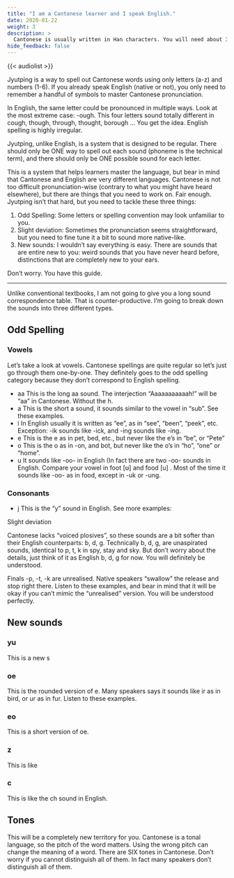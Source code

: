 ```yaml
---
title: "I am a Cantonese learner and I speak English."
date: 2020-01-22
weight: 3
description: >
  Cantonese is usually written in Han characters. You will need about 3000 characters to be functional in Cantonese. Sounds like a lot? Yes, that is a lot. That’s why we need a phonetic system while you catch up with the characters.
hide_feedback: false
---
```


{{< audiolist >}}



Jyutping is a way to spell out Cantonese words using only letters (a-z) and numbers (1-6). If you already speak English (native or not), you only need to remember a handful of symbols to master Cantonese pronunciation.

In English, the same letter could be pronounced in multiple ways. Look at the most extreme case: -ough. This four letters sound totally different in cough, though, through, thought, borough … You get the idea. English spelling is highly irregular.

Jyutping, unlike English, is a system that is designed to be regular. There should only be ONE way to spell out each sound (phoneme is the technical term), and there should only be ONE possible sound for each letter. 

This is a system that helps learners master the language, but bear in mind that Cantonese and English are very different languages. Cantonese is not too difficult pronunciation-wise (contrary to what you might have heard elsewhere), but there are things that you need to work on. Fair enough. Jyutping isn’t that hard, but you need to tackle these three things:  


1. Odd Spelling: Some letters or spelling convention may look unfamiliar to you.
2. Slight deviation: Sometimes the pronunciation seems straightforward, but you need to fine tune it a bit to sound more native-like.
3. New sounds: I wouldn’t say everything is easy. There are sounds that are entire new to you: weird sounds that you have never heard before, distinctions that are completely new to your ears. 

Don’t worry. You have this guide.

---

Unlike conventional textbooks, I am not going to give you a long sound correspondence table. That is counter-productive. I’m going to break down the sounds into three different types.

## Odd Spelling

### Vowels

Let’s take a look at vowels. Cantonese spellings are quite regular so let’s just go through them one-by-one. They definitely goes to the odd spelling category because they don’t correspond to English spelling.

- aa
    This is the long aa sound. The interjection “Aaaaaaaaaaah!” will be “aa” in Cantonese. Without the h.
- a
    This is the short a sound, it sounds similar to the vowel in “sub”. See these examples.
- i 
    In English usually it is written as “ee”, as in “see”, “been”, “peek”, etc. Exception: -ik sounds like -ick, and -ing sounds like -ing. 
- e
    This is the e as in pet, bed, etc., but never like the e’s in “be”, or “Pete”
- o
    This is the o as in -on, and bot, but never like the o’s in “ho”, “one” or “home”.
- u
    It sounds like -oo- in English (In fact there are two -oo- sounds in English. Compare your vowel in foot [ʊ] and food [u] . Most of the time it sounds like -oo- as in food, except in -uk or -ung.


### Consonants
- j
    This is the “y” sound in English. See more examples:
    
Slight deviation

Cantonese lacks “voiced plosives”, so these sounds are a bit softer than their English counterparts: b, d, g. Technically b, d, g, are unaspirated sounds, identical to p, t, k in spy, stay and sky. But don’t worry about the details, just think of it as English b, d, g for now. You will definitely be understood.

Finals -p, -t, -k are unrealised. Native speakers “swallow” the release and stop right there. Listen to these examples, and bear in mind that it will be okay if you can’t mimic the “unrealised” version. You will be understood perfectly.

## New sounds

### yu

This is a new s

### oe

This is the rounded version of e. Many speakers says it sounds like ir as in bird, or ur as in fur. Listen to these examples.

### eo

This is a short version of oe.

### z

This is like 

### c

This is like the ch sound in English.

## Tones

This will be a completely new territory for you. Cantonese is a tonal language, so the pitch of the word matters. Using the wrong pitch can change the meaning of a word. There are SIX tones in Cantonese. Don’t worry if you cannot distinguish all of them. In fact many speakers don’t distinguish all of them.